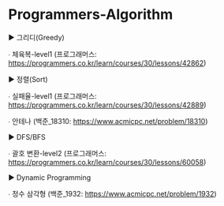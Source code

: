 # Programmers-Algorithm

▶ 그리디(Greedy)

  ∙ 체육복-level1 (프로그래머스: https://programmers.co.kr/learn/courses/30/lessons/42862)


▶ 정렬(Sort)

 ∙ 실패율-level1 (프로그래머스: https://programmers.co.kr/learn/courses/30/lessons/42889)
 
 ∙ 안테나 (백준_18310: https://www.acmicpc.net/problem/18310)
 
 
▶ DFS/BFS

 ∙ 괄호 변환-level2 (프로그래머스: https://programmers.co.kr/learn/courses/30/lessons/60058)
 
 
▶ Dynamic Programming

 ∙ 정수 삼각형 (백준_1932: https://www.acmicpc.net/problem/1932)
